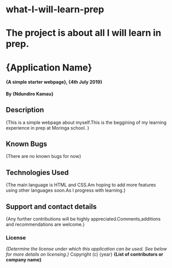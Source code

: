 # what-I-will-learn-prep
# The project is about all I will learn in prep.
# {Application Name}
#### {A simple starter webpage}, {4th July 2019}
#### By **{Ndundiro Kamau}**
## Description
{This is a simple webpage about myself.This is the beggining of my learning experience in prep at Moringa school. }


## Known Bugs
{There are no known bugs for now}
## Technologies Used
{The main language is HTML and CSS.Am hoping to add more features using other languages soon.As I progress with learning.}
## Support and contact details
{Any further contributions will be highly appreciated.Comments,additions and recommendations are welcome.}
### License
*{Determine the license under which this application can be used.  See below for more details on licensing.}*
Copyright (c) {year} **{List of contributors or company name}**
  
